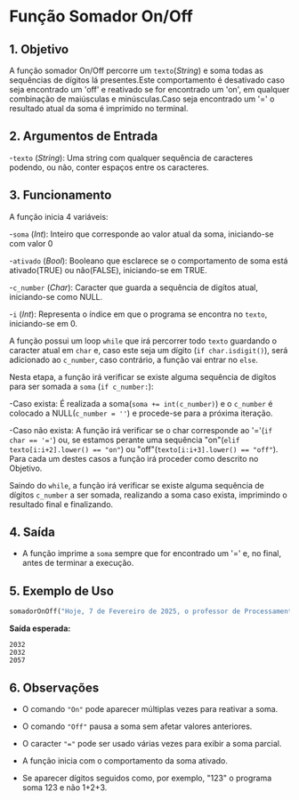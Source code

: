 # Função Somador On/Off

## 1. Objetivo

A função somador On/Off percorre um `texto`(*String*) e soma todas as sequências de dígitos lá presentes.Este comportamento é desativado caso seja encontrado um 'off' e reativado se for encontrado um 'on', em qualquer combinação de maiúsculas e minúsculas.Caso seja encontrado um '=' o resultado atual da soma é imprimido no terminal.

## 2. Argumentos de Entrada

-`texto` (*String*): Uma string com qualquer sequência de caracteres podendo, ou não, conter espaços entre os caracteres.

## 3. Funcionamento

A função inicia 4 variáveis:

-`soma` (*Int*): Inteiro que corresponde ao valor atual da soma, iniciando-se com valor 0

-`ativado` (*Bool*): Booleano que esclarece se o comportamento de soma está ativado(TRUE) ou não(FALSE), iniciando-se em TRUE.

-`c_number` (*Char*): Caracter que guarda a sequência de digítos atual, iniciando-se como NULL.

-`i` (*Int*): Representa o índice em que o programa se encontra no `texto`, iniciando-se em 0.

A função possui um loop `while` que irá percorrer todo `texto`
guardando o caracter atual em `char` e, caso este seja um dígito (`if char.isdigit()`), será adicionado ao `c_number`, caso contrário, a função vai entrar no `else`. 

Nesta etapa, a função irá verificar se existe alguma sequência de digítos para ser somada a `soma` (`if c_number:`):

-Caso exista:
É realizada a soma(`soma += int(c_number)`) e o `c_number` é colocado a NULL(`c_number = ''`) e procede-se para a próxima iteração.

-Caso não exista:
A função irá verificar se o char corresponde ao '='(`if char == '='`) ou, se estamos perante uma sequência "on"(`elif texto[i:i+2].lower() == "on"`) ou "off"(`texto[i:i+3].lower() == "off"`). Para cada um destes casos a função irá proceder como descrito no Objetivo.

Saindo do `while`, a função irá verificar se existe alguma sequência de dígitos `c_number` a ser somada, realizando a soma caso exista, imprimindo o resultado final e finalizando.

## 4. Saída
- A função imprime a `soma` sempre que for encontrado um '=' e, no final, antes de terminar a execução.

## 5. Exemplo de Uso

```python
somadorOnOff("Hoje, 7 de Fevereiro de 2025, o professor de Processamento de Linguagens deu-nos este trabalho para fazer.=OfF E deu-nos 7= dias para o fazer...On Cada trabalho destes vale 0.25 valores da nota final!")
```

**Saída esperada:**
```
2032
2032
2057
```
## 6. Observações
- O comando `"On"` pode aparecer múltiplas vezes para reativar a soma.

- O comando `"Off"` pausa a soma sem afetar valores anteriores.

- O caracter `"="` pode ser usado várias vezes para exibir a soma parcial.

- A função inicia com o comportamento da soma ativado.

- Se aparecer dígitos seguidos como, por exemplo, "123" o programa soma 123 e não 1+2+3.

